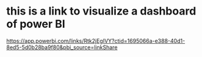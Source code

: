 # this is a link to visualize a dashboard of power BI
https://app.powerbi.com/links/Rtk2jEgIVY?ctid=1695066a-e388-40d1-8ed5-5d0b28ba9f80&pbi_source=linkShare
